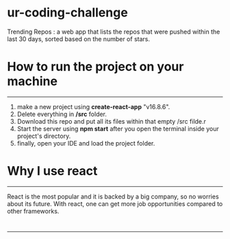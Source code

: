 # ur-coding-challenge
Trending Repos : a web app that lists the repos that were pushed within the last 30 days, sorted based on the number of stars.
<h1>How to run the project on your machine</h1>
<hr>
<ol>
  <li>make a new project using <strong>create-react-app</strong> "v16.8.6".</li>
  <li>Delete everything in <strong>/src</strong> folder.</li>
  <li>Download this repo and put all its files within that empty /src filde.r</li>
  <li>Start the server using <strong>npm start</strong> after you open the terminal inside your project's directory.</li>
  <li>finally, open your IDE and load the project folder.</li>
  </ol>
<h1>Why I use react</h1>
<hr>
<p>React is the most popular and it is backed by a big company, so no worries about its future. With react, one can get more job opportunities compared to other frameworks.</p>
<h1></h1>
<hr>
